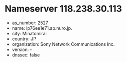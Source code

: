 # Nameserver 118.238.30.113

* as_number: 2527
* name: ip76ee1e71.ap.nuro.jp.
* city: Minatomirai
* country: JP
* organization: Sony Network Communications Inc.
* version: -
* dnssec: false
